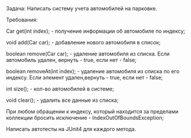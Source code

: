 Задача:
Написать систему учета автомобилей на парковке.

Требования:

Car get(int index); - получение информации об автомобиле по индексу;

void add(Car car); - добавление нового автомобиля в список;

boolean remove(Car car); - удаление автомобиля из списка. Если автомобиль удален, вернуть - true, если нет - false;

boolean removeAt(int index); - удаление автомобиля из списка по его индексу. Если элемент удален,вернуть - true, если нет - false;

int size(); - кол-во автомобилей в системе;

void clear(); - удалить все данные из списка;

При любом обращении к индексу, который находится за пределами коллекции бросить исключение - IndexOutOfBoundsException;

Написать автотесты на JUnit4 для каждого метода.
